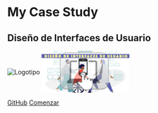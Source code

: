 <!-- _coverpage.md -->


# **My Case Study**
## Diseño de Interfaces de Usuario 

<img align="center" src="https://mgea.github.io/img/logo_diu20.png" width="200" height=auto alt="Logotipo"/>
<img align="center" src="https://github.com/mgea/mgea.github.io/blob/master/img/logo_diu20.png" width="200" height=auto alt="Logotipo"/>


[GitHub](https://github.com/mgea/DIU)
[Comenzar](#diu24)

<!-- background color -->
